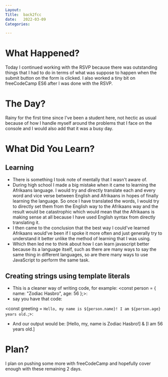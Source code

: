 ```yaml
---
Layout:
Title:  back2fcc
date:   2022-03-09
Categories:

---
```


# What Happened?
Today I continued working with the RSVP because there was outstanding things that I had to do in terms of what was suppose to happen when the submit button on the form is clicked. I also worked a tiny bit on freeCodeCamp ES6 after I was done with the RSVP.

# The Day?
Rainy for the first time since I've been a student here, not hectic as usual because of how I handle myself around the problems that I face on the console and I would also add that it was a busy day.

# What Did You Learn?
## Learning
- There is something I took note of mentally that I wasn't aware  of.
- During high school I made a big mistake when it came to learning the Afrikaans language. I would try and directly translate each and every word and vice verse between English and Afrikaans in hopes of finally learning the language. So once I have translated the words, I would try to directly set them from the English way to the Afrikaans way and the result would be catastrophic which would mean that the Afrikaans is making sense at all because I have used English syntax from directly translating it.
- I then came to the conclusion that the best way I could've learned Afrikaans would've been if I spoke it more often and just generally try to understand it better unlike the method of learning that I was using.
- Which then led me to think about how I can learn javascript better because its a language itself, such as there are many ways to say the same thing in different languages, so are there many ways to use JavaScript to perform the same task.

## Creating strings using template literals
- This is a cleaner way of writing code, for example:
<const person = {
  name: "Zodiac Hasbro",
  age: 56
};>:
- say you have that code:

<const greeting = `Hello, my name is ${person.name}!
I am ${person.age} years old.`;>:
- And our output would be: 
[Hello, my, name is Zodiac Hasbro!] & [I am 56 years old.]

# Plan?
I plan on pushing some more with freeCodeCamp and hopefully cover enough with these remaining 2 days.